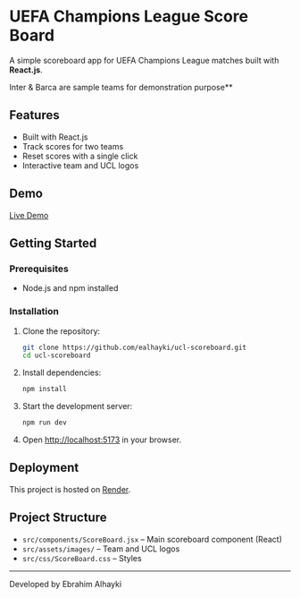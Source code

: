 # UEFA Champions League Score Board

A simple scoreboard app for UEFA Champions League matches built with **React.js**.

Inter & Barca are sample teams for demonstration purpose\*\*

## Features

- Built with React.js
- Track scores for two teams
- Reset scores with a single click
- Interactive team and UCL logos

## Demo

[Live Demo](https://ucl-scoreboard.onrender.com/)

## Getting Started

### Prerequisites

- Node.js and npm installed

### Installation

1. Clone the repository:

   ```bash
   git clone https://github.com/ealhayki/ucl-scoreboard.git
   cd ucl-scoreboard
   ```

2. Install dependencies:

   ```bash
   npm install
   ```

3. Start the development server:

   ```bash
   npm run dev
   ```

4. Open [http://localhost:5173](http://localhost:5173) in your browser.

## Deployment

This project is hosted on [Render](https://render.com/).

## Project Structure

- `src/components/ScoreBoard.jsx` – Main scoreboard component (React)
- `src/assets/images/` – Team and UCL logos
- `src/css/ScoreBoard.css` – Styles

---

Developed by Ebrahim Alhayki
